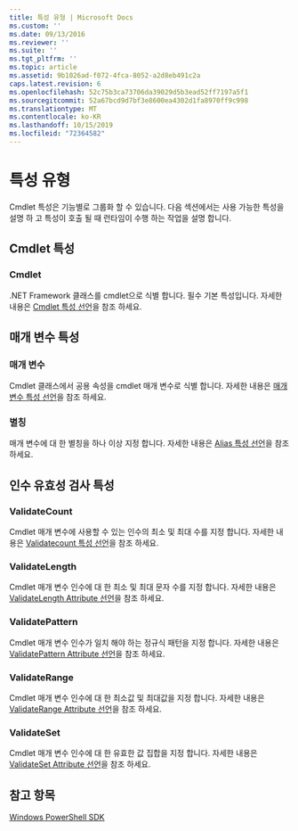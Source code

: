 ```yaml
---
title: 특성 유형 | Microsoft Docs
ms.custom: ''
ms.date: 09/13/2016
ms.reviewer: ''
ms.suite: ''
ms.tgt_pltfrm: ''
ms.topic: article
ms.assetid: 9b1026ad-f072-4fca-8052-a2d8eb491c2a
caps.latest.revision: 6
ms.openlocfilehash: 52c75b3ca73706da39029d5b3ead52ff7197a5f1
ms.sourcegitcommit: 52a67bcd9d7bf3e8600ea4302d1fa8970ff9c998
ms.translationtype: MT
ms.contentlocale: ko-KR
ms.lasthandoff: 10/15/2019
ms.locfileid: "72364582"
---
```

# <a name="attribute-types"></a>특성 유형

Cmdlet 특성은 기능별로 그룹화 할 수 있습니다.
다음 섹션에서는 사용 가능한 특성을 설명 하 고 특성이 호출 될 때 런타임이 수행 하는 작업을 설명 합니다.

## <a name="cmdlet-attributes"></a>Cmdlet 특성

### <a name="cmdlet"></a>Cmdlet

.NET Framework 클래스를 cmdlet으로 식별 합니다.
필수 기본 특성입니다.
자세한 내용은 [Cmdlet 특성 선언](./cmdlet-attribute-declaration.md)을 참조 하세요.

## <a name="parameter-attributes"></a>매개 변수 특성

### <a name="parameter"></a>매개 변수

Cmdlet 클래스에서 공용 속성을 cmdlet 매개 변수로 식별 합니다.
자세한 내용은 [매개 변수 특성 선언](./parameter-attribute-declaration.md)을 참조 하세요.

### <a name="alias"></a>별칭

매개 변수에 대 한 별칭을 하나 이상 지정 합니다.
자세한 내용은 [Alias 특성 선언](./alias-attribute-declaration.md)을 참조 하세요.

## <a name="argument-validation-attributes"></a>인수 유효성 검사 특성

### <a name="validatecount"></a>ValidateCount

Cmdlet 매개 변수에 사용할 수 있는 인수의 최소 및 최대 수를 지정 합니다.
자세한 내용은 [Validatecount 특성 선언](./validatecount-attribute-declaration.md)을 참조 하세요.

### <a name="validatelength"></a>ValidateLength

Cmdlet 매개 변수 인수에 대 한 최소 및 최대 문자 수를 지정 합니다.
자세한 내용은 [ValidateLength Attribute 선언](./validatelength-attribute-declaration.md)을 참조 하세요.

### <a name="validatepattern"></a>ValidatePattern

Cmdlet 매개 변수 인수가 일치 해야 하는 정규식 패턴을 지정 합니다.
자세한 내용은 [ValidatePattern Attribute 선언](./validatepattern-attribute-declaration.md)을 참조 하세요.

### <a name="validaterange"></a>ValidateRange

Cmdlet 매개 변수 인수에 대 한 최소값 및 최대값을 지정 합니다.
자세한 내용은 [ValidateRange Attribute 선언](./validaterange-attribute-declaration.md)을 참조 하세요.

### <a name="validateset"></a>ValidateSet

Cmdlet 매개 변수 인수에 대 한 유효한 값 집합을 지정 합니다.
자세한 내용은 [ValidateSet Attribute 선언](./validateset-attribute-declaration.md)을 참조 하세요.

## <a name="see-also"></a>참고 항목

[Windows PowerShell SDK](../windows-powershell-reference.md)
